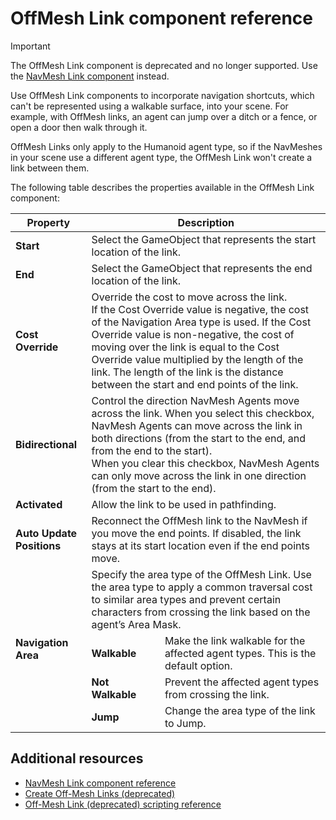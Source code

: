 # OffMesh Link component reference

> [!Important]
> The OffMesh Link component is deprecated and no longer supported. Use the [NavMesh Link component](./NavMeshLink.md) instead.

Use OffMesh Link components to incorporate navigation shortcuts, which can't be represented using a walkable surface, into your scene. For example, with OffMesh links, an agent can jump over a ditch or a fence, or open a door then walk through it.

OffMesh Links only apply to the Humanoid agent type, so if the NavMeshes in your scene use a different agent type, the OffMesh Link won't create a link between them.

The following table describes the properties available in the OffMesh Link component:

<table>
  <thead>
    <tr>
      <th colspan="1"><strong>Property</strong></th>
      <th colspan="2"><strong>Description</strong></th>
    </tr>
  </thead>
  <tbody>
    <tr>
      <td rowspan="1"><strong>Start</strong></td>
      <td colspan="2">Select the GameObject that represents the start location of the link.</td>
    </tr>
    <tr>
      <td rowspan="1"><strong>End</strong></td>
      <td colspan="2">Select the GameObject that represents the end location of the link.</td>
    </tr>
    <tr>
      <td rowspan="1"><strong>Cost Override</strong></td>
      <td colspan="2">Override the cost to move across the link. <br/>If the Cost Override value is negative, the cost of the Navigation Area type is used. If the Cost Override value is non-negative, the cost of moving over the link is equal to the Cost Override value multiplied by the length of the link. The length of the link is the distance between the start and end points of the link.</td>
    </tr>
    <tr>
      <td rowspan="1"><strong>Bidirectional</strong></td>
      <td colspan="2">Control the direction NavMesh Agents move across the link. When you select this checkbox, NavMesh Agents can move across the link in both directions (from the start to the end, and from the end to the start).<br/>When you clear this checkbox, NavMesh Agents can only move across the link in one direction (from the start to the end).</td>
    </tr>
    <tr>
      <td rowspan="1"><strong>Activated</strong></td>
      <td colspan="2">Allow the link to be used in pathfinding.</td>
    </tr>
    <tr>
      <td rowspan="1"><strong>Auto Update Positions</strong></td>
      <td colspan="2">Reconnect the OffMesh link to the NavMesh if you move the end points. If disabled, the link stays at its start location even if the end points move.</td>
    </tr>
    <tr>
      <td rowspan="4"><strong>Navigation Area</strong></td>
      <td colspan="2">Specify the area type of the OffMesh Link. Use the area type to apply a common traversal cost to similar area types and prevent certain characters from crossing the link based on the agent’s Area Mask.</td>
    </tr>
    <tr>
      <td><strong>Walkable</strong></td>
      <td>Make the link walkable for the affected agent types. This is the default option.</td>
    </tr>
    <tr>
      <td><strong>Not Walkable</strong></td>
      <td>Prevent the affected agent types from crossing the link.</td>
    </tr>
    <tr>
      <td><strong>Jump</strong></td>
      <td>Change the area type of the link to Jump.</td>
    </tr>
  </tbody>
</table>


## Additional resources

- [NavMesh Link component reference](./NavMeshLink.md)
- [Create Off-Mesh Links (deprecated)](./CreateOffMeshLink.md)
- [Off-Mesh Link (deprecated) scripting reference](https://docs.unity3d.com/6000.0/Documentation/ScriptReference/AI.OffMeshLink.html)
